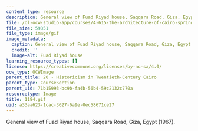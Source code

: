 ```yaml
---
content_type: resource
description: General view of Fuad Riyad house, Saqqara Road, Giza, Egypt (1967).
file: /ol-ocw-studio-app/courses/4-615-the-architecture-of-cairo-spring-2002/a33aa6231cac36276a9e0ec58671ce27_1184.gif
file_size: 59851
file_type: image/gif
image_metadata:
  caption: General view of Fuad Riyad house, Saqqara Road, Giza, Egypt (1967).
  credit: ''
  image-alt: Fuad Riyad house
learning_resource_types: []
license: https://creativecommons.org/licenses/by-nc-sa/4.0/
ocw_type: OCWImage
parent_title: 20 - Historicism in Twentieth-Century Cairo
parent_type: CourseSection
parent_uid: 71b15993-bc9b-fa4b-56b4-59c2132c770a
resourcetype: Image
title: 1184.gif
uid: a33aa623-1cac-3627-6a9e-0ec58671ce27
---
```

General view of Fuad Riyad house, Saqqara Road, Giza, Egypt (1967).